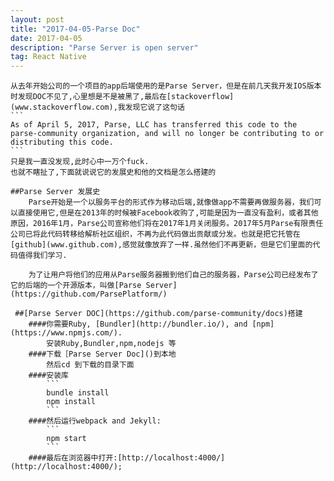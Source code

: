 ```yaml
---
layout: post
title: "2017-04-05-Parse Doc"
date: 2017-04-05 
description: "Parse Server is open server"
tag: React Native 
---
```


    从去年开始公司的一个项目的app后端使用的是Parse Server，但是在前几天我开发IOS版本时发现DOC不见了,心里想是不是被黑了,最后在[stackoverflow](www.stackoverflow.com),我发现它说了这句话
    ```
    As of April 5, 2017, Parse, LLC has transferred this code to the parse-community organization, and will no longer be contributing to or distributing this code. 
    ```
    只是我一直没发现,此时心中一万个fuck.
    也就不瞎扯了,下面就说说它的发展史和他的文档是怎么搭建的

    ##Parse Server 发展史
        Parse开始是一个以服务平台的形式作为移动后端,就像做app不需要再做服务器，我们可以直接使用它,但是在2013年的时候被Facebook收购了,可能是因为一直没有盈利，或者其他原因，2016年1月，Parse公司宣称他们将在2017年1月关闭服务。2017年5月Parse有限责任公司已将此代码转移给解析社区组织，不再为此代码做出贡献或分发。也就是把它托管在[github](www.github.com),感觉就像放弃了一样.虽然他们不再更新，但是它们里面的代码值得我们学习.

        为了让用户将他们的应用从Parse服务器搬到他们自己的服务器，Parse公司已经发布了它的后端的一个开源版本，叫做[Parse Server](https://github.com/ParsePlatform/)

     ##[Parse Server DOC](https://github.com/parse-community/docs)搭建
        ####你需要Ruby, [Bundler](http://bundler.io/), and [npm](https://www.npmjs.com/).
            安装Ruby,Bundler,npm,nodejs 等
        ####下载［Parse Server Doc]()到本地
            然后cd 到下载的目录下面
        ####安装库
            ```
            bundle install
            npm install
            ```
        ####然后运行webpack and Jekyll:
            ```
            npm start
            ```
        ####最后在浏览器中打开:[http://localhost:4000/](http://localhost:4000/);